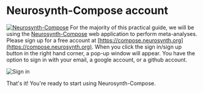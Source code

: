 # Neurosynth-Compose account

[![Neurosynth-Compose](figures/brain-analysis.png)](https://compose.neurosynth.org)
For the majority of this practical guide, we will be using the [Neurosynth-Compose](https://compose.neurosynth.org) web application to perform meta-analyses.
Please sign up for a free account at [https://compose.neurosynth.org](https://compose.neurosynth.org).
When you click the sign in/sign up button in the right hand corner, a pop-up window will appear.
You have the option to sign in with your email, a google account, or a github account.

![Sign in](figures/login_screen.png)

That's it! You're ready to start using Neurosynth-Compose.
